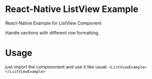 # React-Native ListView Example

React-Native Example for ListView Component

Handle sections with different row formatting.


# Usage

just import the compononent and use it like usual:
``` <ListViewExample></ListViewExample> ```

